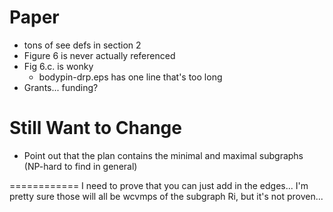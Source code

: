 Paper
============
- tons of see defs in section 2
- Figure 6 is never actually referenced
- Fig 6.c. is wonky
    - bodypin-drp.eps has one line that's too long
- Grants... funding?



Still Want to Change
=============
- Point out that the plan contains the minimal and maximal subgraphs (NP-hard to find in general)



============
I need to prove that you can just add in the edges... I'm pretty sure those will all be wcvmps of the subgraph Ri, but it's not proven...
